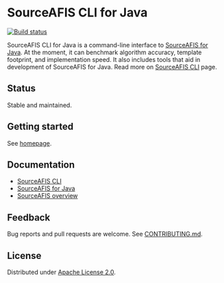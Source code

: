 <!--- Generated by scripts/configure.py --->
# SourceAFIS CLI for Java

[![Build status](https://github.com/robertvazan/sourceafis-cli-java/workflows/build/badge.svg)](https://github.com/robertvazan/sourceafis-cli-java/actions/workflows/build.yml)

SourceAFIS CLI for Java is a command-line interface to [SourceAFIS for Java](https://sourceafis.machinezoo.com/java).
At the moment, it can benchmark algorithm accuracy, template footprint, and implementation speed.
It also includes tools that aid in development of SourceAFIS for Java.
Read more on [SourceAFIS CLI](https://sourceafis.machinezoo.com/cli) page.

## Status

Stable and maintained.

## Getting started

See [homepage](https://sourceafis.machinezoo.com/cli).

## Documentation

* [SourceAFIS CLI](https://sourceafis.machinezoo.com/cli)
* [SourceAFIS for Java](https://sourceafis.machinezoo.com/java)
* [SourceAFIS overview](https://sourceafis.machinezoo.com/)

## Feedback

Bug reports and pull requests are welcome. See [CONTRIBUTING.md](CONTRIBUTING.md).

## License

Distributed under [Apache License 2.0](LICENSE).

